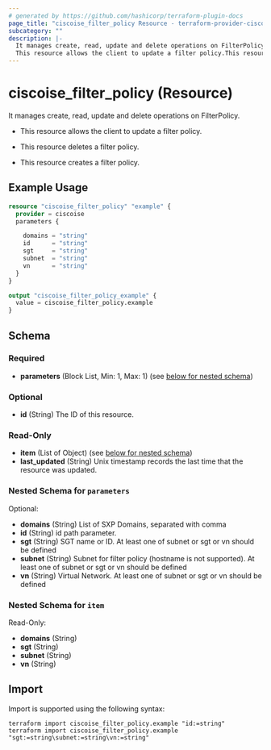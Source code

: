 ```yaml
---
# generated by https://github.com/hashicorp/terraform-plugin-docs
page_title: "ciscoise_filter_policy Resource - terraform-provider-ciscoise"
subcategory: ""
description: |-
  It manages create, read, update and delete operations on FilterPolicy.
  This resource allows the client to update a filter policy.This resource deletes a filter policy.This resource creates a filter policy.
---
```


# ciscoise_filter_policy (Resource)

It manages create, read, update and delete operations on FilterPolicy.

- This resource allows the client to update a filter policy.

- This resource deletes a filter policy.

- This resource creates a filter policy.

## Example Usage

```terraform
resource "ciscoise_filter_policy" "example" {
  provider = ciscoise
  parameters {

    domains = "string"
    id      = "string"
    sgt     = "string"
    subnet  = "string"
    vn      = "string"
  }
}

output "ciscoise_filter_policy_example" {
  value = ciscoise_filter_policy.example
}
```

<!-- schema generated by tfplugindocs -->
## Schema

### Required

- **parameters** (Block List, Min: 1, Max: 1) (see [below for nested schema](#nestedblock--parameters))

### Optional

- **id** (String) The ID of this resource.

### Read-Only

- **item** (List of Object) (see [below for nested schema](#nestedatt--item))
- **last_updated** (String) Unix timestamp records the last time that the resource was updated.

<a id="nestedblock--parameters"></a>
### Nested Schema for `parameters`

Optional:

- **domains** (String) List of SXP Domains, separated with comma
- **id** (String) id path parameter.
- **sgt** (String) SGT name or ID. At least one of subnet or sgt or vn should be defined
- **subnet** (String) Subnet for filter policy (hostname is not supported).
At least one of subnet or sgt or vn should be defined
- **vn** (String) Virtual Network.
At least one of subnet or sgt or vn should be defined


<a id="nestedatt--item"></a>
### Nested Schema for `item`

Read-Only:

- **domains** (String)
- **sgt** (String)
- **subnet** (String)
- **vn** (String)

## Import

Import is supported using the following syntax:

```shell
terraform import ciscoise_filter_policy.example "id:=string"
terraform import ciscoise_filter_policy.example "sgt:=string\subnet:=string\vn:=string"
```
